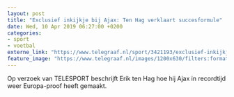 ```yaml
---
layout: post
title: "Exclusief inkijkje bij Ajax: Ten Hag verklaart succesformule"
date: Wed, 10 Apr 2019 06:27:00 +0200
categories: 
- sport 
- voetbal 
externe_link: "https://www.telegraaf.nl/sport/3421193/exclusief-inkijkje-bij-ajax-ten-hag-verklaart-succesformule"
feature_image: "https://www.telegraaf.nl/images/1200x630/filters:format(jpeg):quality(80)/cdn-kiosk-api.telegraaf.nl/52d4b526-5b57-11e9-b144-0255c322e81b.jpg"
---
```


<p class="intro">Op verzoek van TELESPORT beschrijft Erik ten Hag hoe hij Ajax in recordtijd weer Europa-proof heeft gemaakt.</p>
